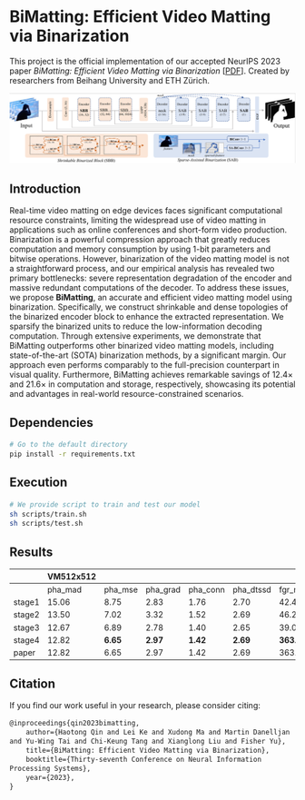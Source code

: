 # BiMatting: Efficient Video Matting via Binarization
This project is the official implementation of our accepted NeurIPS 2023 paper *BiMatting: Efficient Video Matting via Binarization* [[PDF]()]. Created by researchers from Beihang University and ETH Zürich.

![loading-ag-172](./imgs/overview.png)

## Introduction

Real-time video matting on edge devices faces significant computational resource constraints, limiting the widespread use of video matting in applications such as online conferences and short-form video production. Binarization is a powerful compression approach that greatly reduces computation and memory consumption by using 1-bit parameters and bitwise operations. However, binarization of the video matting model is not a straightforward process, and our empirical analysis has revealed two primary bottlenecks: severe representation degradation of the encoder and massive redundant computations of the decoder. To address these issues, we propose **BiMatting**, an accurate and efficient video matting model using binarization. Specifically, we construct shrinkable and dense topologies of the binarized encoder block to enhance the extracted representation. We sparsify the binarized units to reduce the low-information decoding computation. Through extensive experiments, we demonstrate that BiMatting outperforms other binarized video matting models, including state-of-the-art (SOTA) binarization methods, by a significant margin. Our approach even performs comparably to the full-precision counterpart in visual quality. Furthermore, BiMatting achieves remarkable savings of 12.4$\times$ and 21.6$\times$ in computation and storage, respectively, showcasing its potential and advantages in real-world resource-constrained scenarios.

## Dependencies

```bash
# Go to the default directory
pip install -r requirements.txt
```

## Execution

```bash
# We provide script to train and test our model
sh scripts/train.sh
sh scripts/test.sh
```

## Results

|        | VM512x512 |         |          |          |           |         |         | VM1920x1080 |         |          |            |
|--------|-----------|---------|----------|----------|-----------|---------|---------|-------------|---------|----------|------------|
|        | pha_mad   | pha_mse | pha_grad | pha_conn | pha_dtssd | fgr_mad | fgr_mse | pha_mad     | pha_mse | pha_grad | pha_dtssd  |
| stage1 | 15.06     | 8.75    | 2.83     | 1.76     | 2.70      | 42.46   | 14.81   | 19.33       | 11.63   | 27.73    | 3.42       |
| stage2 | 13.50     | 7.02    | 3.32     | 1.52     | 2.69      | 46.28   | 15.39   | 19.68       | 11.80   | 29.64    | 3.39       |
| stage3 | 12.67     | 6.89    | 2.78     | 1.40     | 2.65      | 39.07   | 13.30   | 17.95       | 11.41   | 22.13    | 3.18       |
| stage4 | 12.82     | **6.65**    | **2.97**     | **1.42**     | **2.69**      | **363.69**  | **213.77**  | **17.71**       | **10.79**   | 22.10    | 3.24       |
| paper  | 12.82     | 6.65    | 2.97     | 1.42     | 2.69      | 363.69  | 213.77  | 18.16       | 11.15   | 21.90    | 2.25       |


## Citation

If you find our work useful in your research, please consider citing:

```shell
@inproceedings{qin2023bimatting,
    author={Haotong Qin and Lei Ke and Xudong Ma and Martin Danelljan and Yu-Wing Tai and Chi-Keung Tang and Xianglong Liu and Fisher Yu},
    title={BiMatting: Efficient Video Matting via Binarization},
    booktitle={Thirty-seventh Conference on Neural Information Processing Systems},
    year={2023},
}
```
